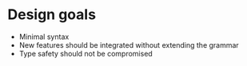 # Design goals

* Minimal syntax
* New features should be integrated without extending the grammar
* Type safety should not be compromised

